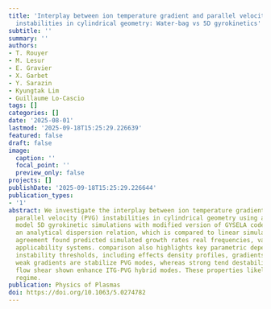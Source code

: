 ```yaml
---
title: 'Interplay between ion temperature gradient and parallel velocity gradient
  instabilities in cylindrical geometry: Water-bag vs 5D gyrokinetics'
subtitle: ''
summary: ''
authors:
- T. Rouyer
- M. Lesur
- E. Gravier
- X. Garbet
- Y. Sarazin
- Kyungtak Lim
- Guillaume Lo-Cascio
tags: []
categories: []
date: '2025-08-01'
lastmod: '2025-09-18T15:25:29.226639'
featured: false
draft: false
image:
  caption: ''
  focal_point: ''
  preview_only: false
projects: []
publishDate: '2025-09-18T15:25:29.226644'
publication_types:
- '1'
abstract: We investigate the interplay between ion temperature gradient (ITG) and
  parallel velocity (PVG) instabilities in cylindrical geometry using a Water-bag
  model 5D gyrokinetic simulations with modified version of GYSELA code. The provides
  an analytical dispersion relation, which is compared to linear simulations. Strong
  agreement found predicted simulated growth rates real frequencies, validating GYSELA's
  applicability systems. comparison also highlights key parametric dependencies on
  instability thresholds, including effects density profiles, gradients, shear. Notably,
  weak gradients are stabilize PVG modes, whereas strong tend destabilize them. Additionally,
  flow shear shown enhance ITG-PVG hybrid modes. These properties likely impact turbulent
  regime.
publication: Physics of Plasmas
doi: https://doi.org/10.1063/5.0274782
---
```

